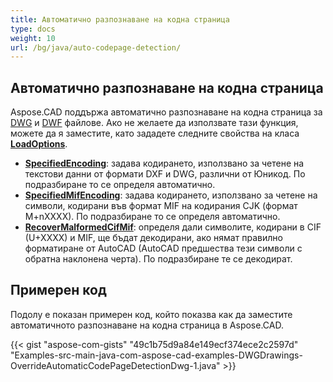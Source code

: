 ```yaml
---
title: Автоматично разпознаване на кодна страница
type: docs
weight: 10
url: /bg/java/auto-codepage-detection/
---
```


## **Автоматично разпознаване на кодна страница**

Aspose.CAD поддържа автоматично разпознаване на кодна страница за [DWG](https://docs.fileformat.com/cad/dwg/) и [DWF](https://docs.fileformat.com/cad/dwf/) файлове. Ако не желаете да използвате тази функция, можете да я заместите, като зададете следните свойства на класа [**LoadOptions**](https://reference.aspose.com/cad/java/com.aspose.cad/LoadOptions).

- [**SpecifiedEncoding**](https://reference.aspose.com/cad/java/com.aspose.cad/LoadOptions#setSpecifiedEncoding-int-): задава кодирането, използвано за четене на текстови данни от формати DXF и DWG, различни от Юникод. По подразбиране то се определя автоматично.
- [**SpecifiedMifEncoding**](https://reference.aspose.com/cad/java/com.aspose.cad/LoadOptions#setSpecifiedMifEncoding-int-): задава кодирането, използвано за четене на символи, кодирани във формат MIF на кодирания CJK (формат M+nXXXX). По подразбиране то се определя автоматично.
- [**RecoverMalformedCifMif**](https://reference.aspose.com/cad/java/com.aspose.cad/LoadOptions#setRecoverMalformedCifMif-boolean-): определя дали символите, кодирани в CIF (U+XXXX) и MIF, ще бъдат декодирани, ако нямат правилно форматиране от AutoCAD (AutoCAD предшества тези символи с обратна наклонена черта). По подразбиране те се декодират.

## Примерен код

Подолу е показан примерен код, който показва как да заместите автоматичното разпознаване на кодна страница в Aspose.CAD.

{{< gist "aspose-com-gists" "49c1b75d9a84e149ecf374ece2c2597d" "Examples-src-main-java-com-aspose-cad-examples-DWGDrawings-OverrideAutomaticCodePageDetectionDwg-1.java" >}}
